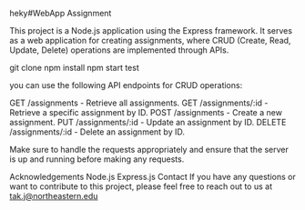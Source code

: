 heky#WebApp Assignment  

This project is a Node.js application using the Express framework. It serves as a web application for creating assignments, where CRUD (Create, Read, Update, Delete) operations are implemented through APIs.

git clone
npm install
npm start
test


you can use the following API endpoints for CRUD operations:

GET /assignments - Retrieve all assignments.
GET /assignments/:id - Retrieve a specific assignment by ID.
POST /assignments - Create a new assignment.
PUT /assignments/:id - Update an assignment by ID.
DELETE /assignments/:id - Delete an assignment by ID.

Make sure to handle the requests appropriately and ensure that the server is up and running before making any requests.


Acknowledgements
Node.js
Express.js
Contact
If you have any questions or want to contribute to this project, please feel free to reach out to us at  tak.j@northeastern.edu

